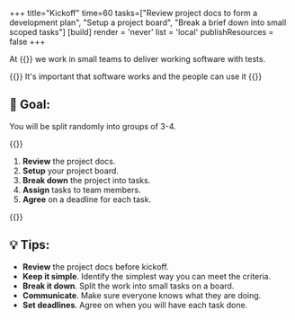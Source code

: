 +++
title="Kickoff"
time=60
tasks=["Review project docs to form a development plan", "Setup a project board", "Break a brief down into small scoped tasks"]
[build]
  render = 'never'
  list = 'local'
  publishResources = false
+++

At {{<our-name>}} we work in small teams to deliver working software with tests.

{{<note type="tip">}}
It's important that software works and the people can use it
{{</note>}}

## 🎯 Goal:

You will be split randomly into groups of 3-4.

{{<note type="activity" title="Kickoff">}}

1. **Review** the project docs.
1. **Setup** your project board.
1. **Break down** the project into tasks.
1. **Assign** tasks to team members.
1. **Agree** on a deadline for each task.

{{</note>}}

## 💡 Tips:

- **Review** the project docs before kickoff.
- **Keep it simple**. Identify the simplest way you can meet the criteria.
- **Break it down**. Split the work into small tasks on a board.
- **Communicate**. Make sure everyone knows what they are doing.
- **Set deadlines**. Agree on when you will have each task done.

